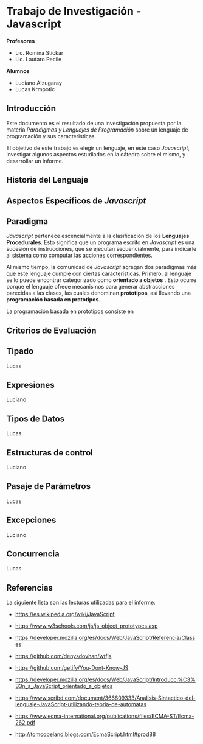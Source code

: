 # Trabajo de Investigación - Javascript

**Profesores**
-	Lic. Romina Stickar
-	Lic. Lautaro Pecile

**Alumnos**
-	Luciano Alzugaray
-	Lucas Krmpotic


## Introducción
Este documento es el resultado de una investigación propuesta por la materia *Paradigmas y Lenguajes de Programación* sobre un lenguaje de programación y sus caracteristicas. 

El objetivo de este trabajo es elegir un lenguaje, en este caso *Javascript*, investigar algunos aspectos estudiados en la cátedra sobre el mismo, y desarrollar un informe.

## Historia del Lenguaje


## Aspectos Específicos de *Javascript*

## Paradigma

*Javascript* pertenece escencialmente a la clasificación de los **Lenguajes Procedurales**. Esto significa que un programa escrito en *Javascript*  es una sucesión de instrucciones, que se ejecutan secuencialmente, para indicarle al sistema como computar las acciones correspondientes.

Al mismo tiempo, la comunidad de *Javascript* agregan dos paradigmas más que este lenguaje cumple con ciertas características. Primero, al lenguaje se lo puede encontrar categorizado como **orientado a objetos** . Esto ocurre porque el lenguaje ofrece mecanismos para generar abstracciones parecidas a las clases, las cuales denominan **prototipos**, así  llevando una **programación basada en prototipos**.

La programación basada en prototipos consiste en 

## Criterios de Evaluación

## Tipado
Lucas
## Expresiones
Luciano
## Tipos de Datos
Lucas
## Estructuras de control
Luciano
## Pasaje de Parámetros
Lucas
## Excepciones
Luciano
## Concurrencia  
Lucas

## Referencias
La siguiente lista son las lecturas utilizadas para el informe.
- https://es.wikipedia.org/wiki/JavaScript
-  https://www.w3schools.com/js/js_object_prototypes.asp
- https://developer.mozilla.org/es/docs/Web/JavaScript/Referencia/Classes
- https://github.com/denysdovhan/wtfjs
- https://github.com/getify/You-Dont-Know-JS
- https://developer.mozilla.org/es/docs/Web/JavaScript/Introducci%C3%B3n_a_JavaScript_orientado_a_objetos
- https://www.scribd.com/document/366609333/Analisis-Sintactico-del-lenguaje-JavaScript-utilizando-teoria-de-automatas

- https://www.ecma-international.org/publications/files/ECMA-ST/Ecma-262.pdf
- http://tomcopeland.blogs.com/EcmaScript.html#prod88
